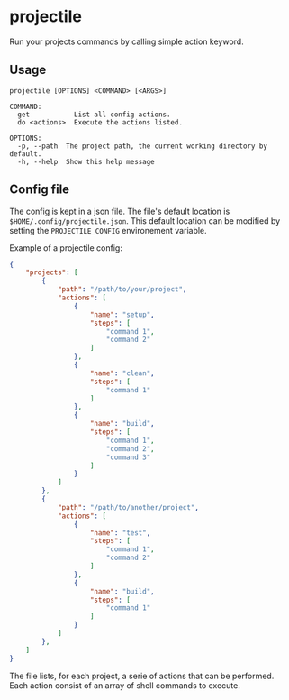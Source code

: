 # projectile

Run your projects commands by calling simple action keyword.

## Usage
```
projectile [OPTIONS] <COMMAND> [<ARGS>]

COMMAND:
  get           List all config actions.
  do <actions>  Execute the actions listed.

OPTIONS:
  -p, --path  The project path, the current working directory by default.
  -h, --help  Show this help message
```

## Config file
The config is kept in a json file.
The file's default location is `$HOME/.config/projectile.json`.
This default location can be modified by setting the `PROJECTILE_CONFIG` environement variable.

Example of a projectile config:
```json
{
    "projects": [
        {
            "path": "/path/to/your/project",
            "actions": [
                {
                    "name": "setup",
                    "steps": [
                        "command 1",
                        "command 2"
                    ]
                },
                {
                    "name": "clean",
                    "steps": [
                        "command 1"
                    ]
                },
                {
                    "name": "build",
                    "steps": [
                        "command 1",
                        "command 2",
                        "command 3"
                    ]
                }
            ]
        },
        {
            "path": "/path/to/another/project",
            "actions": [
                {
                    "name": "test",
                    "steps": [
                        "command 1",
                        "command 2"
                    ]
                },
                {
                    "name": "build",
                    "steps": [
                        "command 1"
                    ]
                }
            ]
        },
    ]
}
```
The file lists, for each project, a serie of actions that can be performed.
Each action consist of an array of shell commands to execute.
